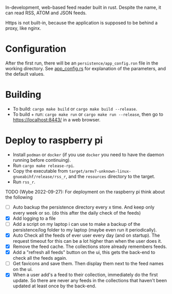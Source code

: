 In-development, web-based feed reader built in rust. Despite the name, it can read RSS, ATOM and JSON feeds.

Https is not built-in, because the application is supposed to be behind a proxy, like nginx.

# Configuration
After the first run, there will be an `persistence/app_config.ron` file in the working directory.
See [app_config.rs](src/app_config.rs) for explanation of the parameters, and the default values.

# Building
- To build: `cargo make build` or `cargo make build --release`.
- To build + run: `cargo make run` or `cargo make run --release`, then go to [https://localhost:8443/](https://localhost:8443/) in a web browser.

# Deploy to raspberry pi
- Install `podman` or `docker` (if you use `docker` you need to have the daemon running before continuing).
- Run `cargo make release-rpi`.
- Copy the executable from `target/armv7-unknown-linux-gnueabihf/release/rss_r`, and the `resources` directory to the target.
- Run `rss_r`.

TODO (Wybe 2022-09-27): For deployment on the raspberry pi think about the following
  - [ ] Auto backup the persistence directory every x time. And keep only every week or so. (do this after the daily check of the feeds)
  - [X] Add logging to a file
  - [ ] Add a script on my laptop i can use to make a backup of the persistence/log folder to my laptop (maybe even run it periodically).
  - [x] Auto Check all the feeds of ever user every day (and on startup). The request timeout for this can be a lot higher than when the user does it.
  - [x] Remove the feed cache. The collections store already remembers feeds.
  - [x] Add a "refresh all feeds" button on the ui, this gets the back-end to check all the feeds again.
  - [ ] Get favicons and save them. Then display them next to the feed names on the ui.
  - [x] When a user add's a feed to their collection, immediately do the first update. So there are never any feeds in the collections that haven't been updated at least once by the back-end.